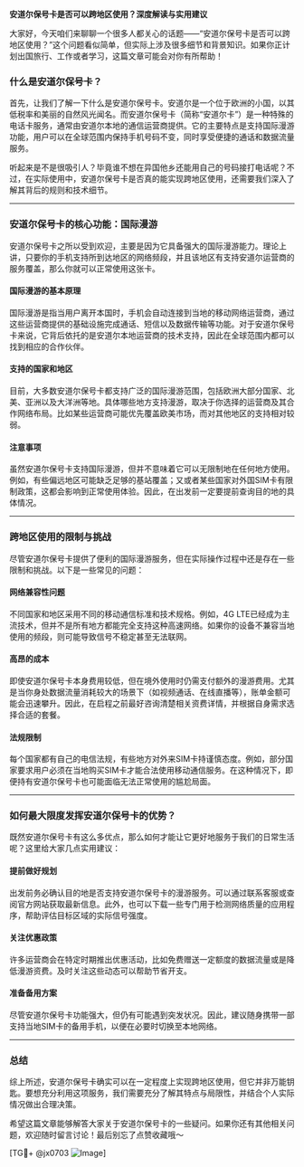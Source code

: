 **安道尔保号卡是否可以跨地区使用？深度解读与实用建议**

大家好，今天咱们来聊聊一个很多人都关心的话题——“安道尔保号卡是否可以跨地区使用？”这个问题看似简单，但实际上涉及很多细节和背景知识。如果你正计划出国旅行、工作或者学习，这篇文章可能会对你有所帮助！

### 什么是安道尔保号卡？

首先，让我们了解一下什么是安道尔保号卡。安道尔是一个位于欧洲的小国，以其低税率和美丽的自然风光闻名。而安道尔保号卡（简称“安道尔卡”）是一种特殊的电话卡服务，通常由安道尔本地的通信运营商提供。它的主要特点是支持国际漫游功能，用户可以在全球范围内保持手机号码不变，同时享受便捷的通话和数据流量服务。

听起来是不是很吸引人？毕竟谁不想在异国他乡还能用自己的号码接打电话呢？不过，在实际使用中，安道尔保号卡是否真的能实现跨地区使用，还需要我们深入了解其背后的规则和技术细节。

---

### 安道尔保号卡的核心功能：国际漫游

安道尔保号卡之所以受到欢迎，主要是因为它具备强大的国际漫游能力。理论上讲，只要你的手机支持所到达地区的网络频段，并且该地区有支持安道尔运营商的服务覆盖，那么你就可以正常使用这张卡。

#### 国际漫游的基本原理
国际漫游是指当用户离开本国时，手机会自动连接到当地的移动网络运营商，通过这些运营商提供的基础设施完成通话、短信以及数据传输等功能。对于安道尔保号卡来说，它背后依托的是安道尔本地运营商的技术支持，因此在全球范围内都可以找到相应的合作伙伴。

#### 支持的国家和地区
目前，大多数安道尔保号卡都支持广泛的国际漫游范围，包括欧洲大部分国家、北美、亚洲以及大洋洲等地。具体哪些地方支持漫游，取决于你选择的运营商及其合作网络布局。比如某些运营商可能优先覆盖欧美市场，而对其他地区的支持相对较弱。

#### 注意事项
虽然安道尔保号卡支持国际漫游，但并不意味着它可以无限制地在任何地方使用。例如，有些偏远地区可能缺乏足够的基站覆盖；又或者某些国家对外国SIM卡有限制政策，这都会影响到正常使用体验。因此，在出发前一定要提前查询目的地的具体情况。

---

### 跨地区使用的限制与挑战

尽管安道尔保号卡提供了便利的国际漫游服务，但在实际操作过程中还是存在一些限制和挑战。以下是一些常见的问题：

#### 网络兼容性问题
不同国家和地区采用不同的移动通信标准和技术规格。例如，4G LTE已经成为主流技术，但并不是所有地方都能完全支持这种高速网络。如果你的设备不兼容当地使用的频段，则可能导致信号不稳定甚至无法联网。

#### 高昂的成本
即使安道尔保号卡本身费用较低，但在境外使用时仍需支付额外的漫游费用。尤其是当你身处数据流量消耗较大的场景下（如视频通话、在线直播等），账单金额可能会迅速攀升。因此，在启程之前最好咨询清楚相关资费详情，并根据自身需求选择合适的套餐。

#### 法规限制
每个国家都有自己的电信法规，有些地方对外来SIM卡持谨慎态度。例如，部分国家要求用户必须在当地购买SIM卡才能合法使用移动通信服务。在这种情况下，即便持有安道尔保号卡也可能面临无法正常使用的尴尬局面。

---

### 如何最大限度发挥安道尔保号卡的优势？

既然安道尔保号卡有这么多优点，那么如何才能让它更好地服务于我们的日常生活呢？这里给大家几点实用建议：

#### 提前做好规划
出发前务必确认目的地是否支持安道尔保号卡的漫游服务。可以通过联系客服或查阅官方网站获取最新信息。此外，也可以下载一些专门用于检测网络质量的应用程序，帮助评估目标区域的实际信号强度。

#### 关注优惠政策
许多运营商会在特定时期推出优惠活动，比如免费赠送一定额度的数据流量或是降低漫游资费。及时关注这些动态可以帮助节省开支。

#### 准备备用方案
尽管安道尔保号卡功能强大，但仍有可能遇到突发状况。因此，建议随身携带一部支持当地SIM卡的备用手机，以便在必要时切换至本地网络。

---

### 总结

综上所述，安道尔保号卡确实可以在一定程度上实现跨地区使用，但它并非万能钥匙。要想充分利用这项服务，我们需要充分了解其特点与局限性，并结合个人实际情况做出合理决策。

希望这篇文章能够解答大家关于安道尔保号卡的一些疑问。如果你还有其他相关问题，欢迎随时留言讨论！最后别忘了点赞收藏哦～

[TG💪+ @jx0703 ![Image](https://github.com/user-attachments/assets/dbca1d08-cadb-493c-b0ec-ad6f7a83f270)]